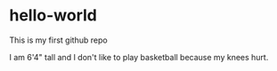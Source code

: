 # hello-world
This is my first github repo

I am 6'4" tall and I don't like to play basketball because my knees hurt.  
